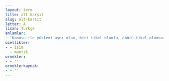 ```yaml
---
layout: term
title: alt karşıt
slug: alt-karsit
letter: A
lisan: Türkçe
anlamlar:
- 'Konusu ile yüklemi aynı olan, biri tikel olumlu, öbürü tikel olumsuz, karşı karşıya konmuş iki önermeden her biri: "Bazı insanlar bilgindirler" ile "Bazı insanlar bilgin değildirler" gibi'
ozellikler:
- - isim
  - mantık
ornekler:
- - ''
orneklerkaynak:
- - ''
---
```

